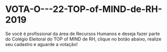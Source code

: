 # VOTA-O---22-TOP-of-MIND-de-RH-2019
Se você é profissional da área de Recursos Humanos e deseja fazer parte do Colégio Eleitoral do TOP of MIND de RH, clique no botão abaixo, realize seu cadastro e aguarde a votação!
